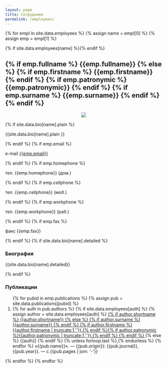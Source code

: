 ```yaml
---
layout: page
title: Сотрудники
permalink: /employees/
---
```

{% for empl in site.data.employees %}
 {% assign name = empl[0] %}
 {% assign emp = empl[1] %}
 <div class="TextShower-box">
 {% if site.data.employees[name] %}<a name="{{ name }}"></a>{% endif %}
 <h2 class="TextShower-title">
 {% if emp.fullname %}
  {{emp.fullname}}
 {% else %}
  {% if emp.firstname %} {{emp.firstname}} {% endif %}
  {% if emp.patronymic %} {{emp.patronymic}} {% endif %}
  {% if emp.surname %} {{emp.surname}} {% endif %}
 {% endif %}
 </h2>
 <div class="TextShower-text">
 <p align="center"><img src="/ccas/img/employees/{{name}}.jpg"></img></p>
 {% if site.data.bio[name].plain %} <p>{{site.data.bio[name].plain }}</p> {% endif %} 
 {% if emp.email %}<p>e-mail <a href="mailto:{{emp.email}}">{{emp.email}}</a></p>{% endif %}
 {% if emp.homephone %} <p>тел. {{emp.homephone}} (дом.) </p> {% endif %}
 {% if emp.cellphone %} <p>тел. {{emp.cellphone}} (моб.) </p> {% endif %}
 {% if emp.workphone %} <p>тел. {{emp.workphone}} (раб.) </p> {% endif %}
 {% if emp.fax %} <p>факс {{emp.fax}}</p> {% endif %}
 {% if site.data.bio[name].detailed %} 
 <h3>Биография</h3> 
  <p>{{site.data.bio[name].detailed}}</p>
 {% endif %} 
 <h3>Публикации</h3>
 <ol>
  {% for pubid in emp.publications %}
   {% assign pub = site.data.publications[pubid] %}
   <li>
	 {% for auth in pub.authors %}
    {% if site.data.employees[auth] %}
     {% assign author = site.data.employees[auth] %}
     <a href="#{{ name }}"> 
 		 {% if author.shortname %}
      {{author.shortname}}
     {% else %}
      {% if author.surname %} {{author.surname}} {% endif %}
      {% if author.firstname %}{{author.firstname | truncate:1,''}}.{% endif %}{% if author.patronymic %}{{author.patronymic | truncate:1,''}}.{% endif %}
     {% endif %}
     </a>
    {% else %}
     {{auth}}
    {% endif %}
    {% unless forloop.last %},{% endunless %}
   {% endfor %}
    «{{pub.name}}». — {{pub.origin}}: {{pub.journal}}, {{pub.year}}. — c.{{pub.pages | join: '-'}}
   </li>
   </div>
   </div>
  {% endfor %}</ol>
{% endfor %}
